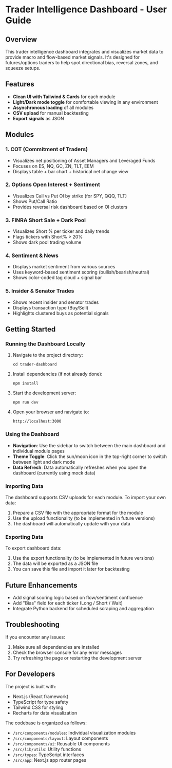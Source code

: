 # Trader Intelligence Dashboard - User Guide

## Overview

This trader intelligence dashboard integrates and visualizes market data to provide macro and flow-based market signals. It's designed for futures/options traders to help spot directional bias, reversal zones, and squeeze setups.

## Features

- **Clean UI with Tailwind & Cards** for each module
- **Light/Dark mode toggle** for comfortable viewing in any environment
- **Asynchronous loading** of all modules
- **CSV upload** for manual backtesting
- **Export signals** as JSON

## Modules

### 1. COT (Commitment of Traders)
- Visualizes net positioning of Asset Managers and Leveraged Funds
- Focuses on ES, NQ, GC, ZN, TLT, EEM
- Displays table + bar chart + historical net change view

### 2. Options Open Interest + Sentiment
- Visualizes Call vs Put OI by strike (for SPY, QQQ, TLT)
- Shows Put/Call Ratio
- Provides reversal risk dashboard based on OI clusters

### 3. FINRA Short Sale + Dark Pool
- Visualizes Short % per ticker and daily trends
- Flags tickers with Short% > 20%
- Shows dark pool trading volume

### 4. Sentiment & News
- Displays market sentiment from various sources
- Uses keyword-based sentiment scoring (bullish/bearish/neutral)
- Shows color-coded tag cloud + signal bar

### 5. Insider & Senator Trades
- Shows recent insider and senator trades
- Displays transaction type (Buy/Sell)
- Highlights clustered buys as potential signals

## Getting Started

### Running the Dashboard Locally

1. Navigate to the project directory:
   ```
   cd trader-dashboard
   ```

2. Install dependencies (if not already done):
   ```
   npm install
   ```

3. Start the development server:
   ```
   npm run dev
   ```

4. Open your browser and navigate to:
   ```
   http://localhost:3000
   ```

### Using the Dashboard

- **Navigation**: Use the sidebar to switch between the main dashboard and individual module pages
- **Theme Toggle**: Click the sun/moon icon in the top-right corner to switch between light and dark mode
- **Data Refresh**: Data automatically refreshes when you open the dashboard (currently using mock data)

### Importing Data

The dashboard supports CSV uploads for each module. To import your own data:

1. Prepare a CSV file with the appropriate format for the module
2. Use the upload functionality (to be implemented in future versions)
3. The dashboard will automatically update with your data

### Exporting Data

To export dashboard data:

1. Use the export functionality (to be implemented in future versions)
2. The data will be exported as a JSON file
3. You can save this file and import it later for backtesting

## Future Enhancements

- Add signal scoring logic based on flow/sentiment confluence
- Add "Bias" field for each ticker (Long / Short / Wait)
- Integrate Python backend for scheduled scraping and aggregation

## Troubleshooting

If you encounter any issues:

1. Make sure all dependencies are installed
2. Check the browser console for any error messages
3. Try refreshing the page or restarting the development server

## For Developers

The project is built with:

- Next.js (React framework)
- TypeScript for type safety
- Tailwind CSS for styling
- Recharts for data visualization

The codebase is organized as follows:

- `/src/components/modules`: Individual visualization modules
- `/src/components/layout`: Layout components
- `/src/components/ui`: Reusable UI components
- `/src/lib/utils`: Utility functions
- `/src/types`: TypeScript interfaces
- `/src/app`: Next.js app router pages
